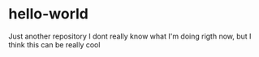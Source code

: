 # hello-world
Just another repository
I dont really know what I'm doing rigth now, but I think this can be really cool
